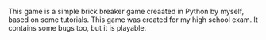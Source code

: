 This game is a simple brick breaker game creaated in Python by myself, based on some tutorials. This game was created for my high school exam. It contains some bugs too, but it is playable.
